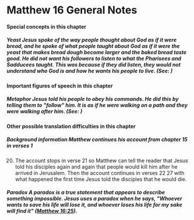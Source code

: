 
# Matthew 16 General Notes 
#### Special concepts in this chapter  
##### Yeast  Jesus spoke of the way people thought about God as if it were bread, and he spoke of what people taught about God as if it were the yeast that makes bread dough become larger and the baked bread taste good. He did not want his followers to listen to what the Pharisees and Sadducees taught. This was because if they did listen, they would not understand who God is and how he wants his people to live. (See: )  
#### Important figures of speech in this chapter  
##### Metaphor  Jesus told his people to obey his commands. He did this by telling them to "follow" him. It is as if he were walking on a path and they were walking after him. (See: )  
#### Other possible translation difficulties in this chapter  
##### Background information  Matthew continues his account from chapter 15 in verses 1
20. The account stops in verse 21 so Matthew can tell the reader that Jesus told his disciples again and again that people would kill him after he arrived in Jerusalem. Then the account continues in verses 22
27 with what happened the first time Jesus told the disciples that he would die.  
##### Paradox  A paradox is a true statement that appears to describe something impossible. Jesus uses a paradox when he says, "Whoever wants to save his life will lose it, and whoever loses his life for my sake will find it" ([Matthew 16:25](../../mat/16/25.md)). 